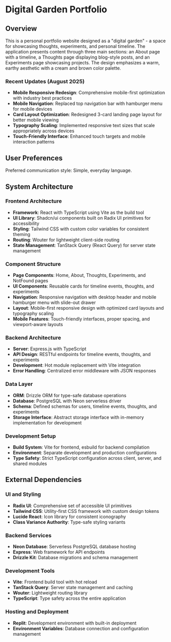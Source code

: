 # Digital Garden Portfolio

## Overview

This is a personal portfolio website designed as a "digital garden" - a space for showcasing thoughts, experiments, and personal timeline. The application presents content through three main sections: an About page with a timeline, a Thoughts page displaying blog-style posts, and an Experiments page showcasing projects. The design emphasizes a warm, earthy aesthetic with a cream and brown color palette.

### Recent Updates (August 2025)
- **Mobile Responsive Redesign**: Comprehensive mobile-first optimization with industry best practices
- **Mobile Navigation**: Replaced top navigation bar with hamburger menu for mobile devices
- **Card Layout Optimization**: Redesigned 3-card landing page layout for better mobile viewing
- **Typography Scaling**: Implemented responsive text sizes that scale appropriately across devices
- **Touch-Friendly Interface**: Enhanced touch targets and mobile interaction patterns

## User Preferences

Preferred communication style: Simple, everyday language.

## System Architecture

### Frontend Architecture
- **Framework**: React with TypeScript using Vite as the build tool
- **UI Library**: Shadcn/ui components built on Radix UI primitives for accessibility
- **Styling**: Tailwind CSS with custom color variables for consistent theming
- **Routing**: Wouter for lightweight client-side routing
- **State Management**: TanStack Query (React Query) for server state management

### Component Structure
- **Page Components**: Home, About, Thoughts, Experiments, and NotFound pages
- **UI Components**: Reusable cards for timeline events, thoughts, and experiments
- **Navigation**: Responsive navigation with desktop header and mobile hamburger menu with slide-out drawer
- **Layout**: Mobile-first responsive design with optimized card layouts and typography scaling
- **Mobile Features**: Touch-friendly interfaces, proper spacing, and viewport-aware layouts

### Backend Architecture
- **Server**: Express.js with TypeScript
- **API Design**: RESTful endpoints for timeline events, thoughts, and experiments
- **Development**: Hot module replacement with Vite integration
- **Error Handling**: Centralized error middleware with JSON responses

### Data Layer
- **ORM**: Drizzle ORM for type-safe database operations
- **Database**: PostgreSQL with Neon serverless driver
- **Schema**: Defined schemas for users, timeline events, thoughts, and experiments
- **Storage Interface**: Abstract storage interface with in-memory implementation for development

### Development Setup
- **Build System**: Vite for frontend, esbuild for backend compilation
- **Environment**: Separate development and production configurations
- **Type Safety**: Strict TypeScript configuration across client, server, and shared modules

## External Dependencies

### UI and Styling
- **Radix UI**: Comprehensive set of accessible UI primitives
- **Tailwind CSS**: Utility-first CSS framework with custom design tokens
- **Lucide React**: Icon library for consistent iconography
- **Class Variance Authority**: Type-safe styling variants

### Backend Services
- **Neon Database**: Serverless PostgreSQL database hosting
- **Express**: Web framework for API endpoints
- **Drizzle Kit**: Database migrations and schema management

### Development Tools
- **Vite**: Frontend build tool with hot reload
- **TanStack Query**: Server state management and caching
- **Wouter**: Lightweight routing library
- **TypeScript**: Type safety across the entire application

### Hosting and Deployment
- **Replit**: Development environment with built-in deployment
- **Environment Variables**: Database connection and configuration management